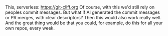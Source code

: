 This, serverless: https://git-cliff.org
Of course, with this we'd still rely on peoples commit messages.
But what if AI generated the commit messages or PR merges, with clear descriptors?
Then this would also work really well.
And the great thing would be that you could, for example, do this for all your own repos, every week.
